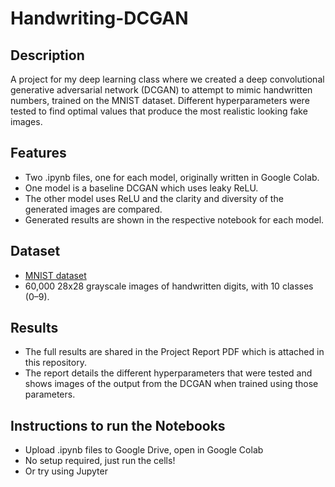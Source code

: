 # Handwriting-DCGAN

## Description
A project for my deep learning class where we created a deep convolutional generative adversarial network (DCGAN) to attempt to mimic handwritten numbers, trained on the MNIST dataset. Different hyperparameters were tested to find optimal values that produce the most realistic looking fake images.

## Features
- Two .ipynb files, one for each model, originally written in Google Colab.
- One model is a baseline DCGAN which uses leaky ReLU.
- The other model uses ReLU and the clarity and diversity of the generated images are compared.
- Generated results are shown in the respective notebook for each model. 

## Dataset
- [MNIST dataset](http://yann.lecun.com/exdb/mnist/)
- 60,000 28x28 grayscale images of handwritten digits, with 10 classes (0–9).

## Results
- The full results are shared in the Project Report PDF which is attached in this repository.
- The report details the different hyperparameters that were tested and shows images of the output from the DCGAN when trained using those parameters.  

## Instructions to run the Notebooks
- Upload .ipynb files to Google Drive, open in Google Colab
- No setup required, just run the cells!
- Or try using Jupyter
